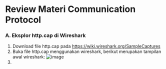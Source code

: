 # Review Materi Communication Protocol
### A. Eksplor http.cap di Wireshark
1. Download file http.cap pada https://wiki.wireshark.org/SampleCaptures
2. Buka file http.cap menggunakan wireshark, berikut merupakan tampilan awal wireshark:
   ![image](https://github.com/user-attachments/assets/b24b3c8f-a8ea-4f49-8dc2-e3bd97ae4218)
3. 
